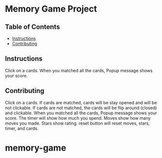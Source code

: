# Memory Game Project

## Table of Contents

* [Instructions](#instructions)
* [Contributing](#contributing)

## Instructions

Click on a cards. 
When you matched all the cards, Popup message shows your score.

## Contributing

Click on a cards. 
If cards are matched, cards will be stay opened and will be not clickable. 
If cards are not matched, the cards will be flip around (closed) and clickable.
When you matched all the cards, Popup message shows your score.
The timer will show how much you spend.
Moves show how many moves you made.
Stars show rating.
reset button will reset moves, stars, timer, and cards.

# memory-game
